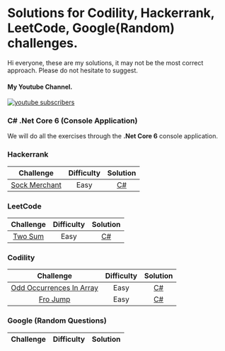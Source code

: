 # Solutions for Codility, Hackerrank, LeetCode, Google(Random) challenges.
Hi everyone, these are my solutions, it may not be the most correct approach. Please do not hesitate to suggest.

<p align="center">
<h4> My Youtube Channel. </h4>
  <a href="https://www.youtube.com/channel/UCoB3HN_hilvyM3VWPD4lqgg?sub_confirmation=1">
      <img alt="youtube subscribers" title="Subscribe to my YouTube channel" src="https://img.shields.io/youtube/channel/subscribers/UCoB3HN_hilvyM3VWPD4lqgg?style=social "Click to Subscribe""/></a>

</p>

### C# .Net Core 6 (Console Application)
<p>We will do all the exercises through the <strong>.Net Core 6</strong> console application.</p>

### Hackerrank
Challenge   |Difficulty | Solution |
:----------:|:---------:|:--------:|
[Sock Merchant](https://www.hackerrank.com/challenges/sock-merchant/problem)|Easy| [C#](https://github.com/ademguney/AlgorithmExercises/blob/main/HackerRank/Easy/SalesByMatch/Program.cs)|

### LeetCode
Challenge   |Difficulty | Solution |
:----------:|:---------:|:--------:|
[Two Sum](https://leetcode.com/problems/two-sum/)|Easy| [C#](https://github.com/ademguney/AlgorithmExercises/blob/main/LeetCode/Easy/TwoSum/Program.cs)|

### Codility
Challenge   |Difficulty | Solution |
:----------:|:---------:|:--------:|
[Odd Occurrences In Array](https://app.codility.com/programmers/lessons/2-arrays/odd_occurrences_in_array/)|Easy| [C#](https://github.com/ademguney/AlgorithmExercises/blob/main/Codility/Easy/OddOccurrencesInArray/Program.cs)|
[Fro Jump](https://app.codility.com/programmers/lessons/3-time_complexity/frog_jmp/)|Easy| [C#](https://github.com/ademguney/AlgorithmExercises/blob/main/Codility/Easy/FrogJmp/Program.cs)|

### Google (Random Questions)
Challenge   |Difficulty | Solution |
:----------:|:---------:|:--------:|

